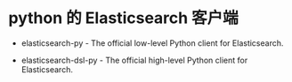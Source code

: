 # python 的 Elasticsearch 客户端

* elasticsearch-py - The official low-level Python client for Elasticsearch.

* elasticsearch-dsl-py - The official high-level Python client for Elasticsearch.